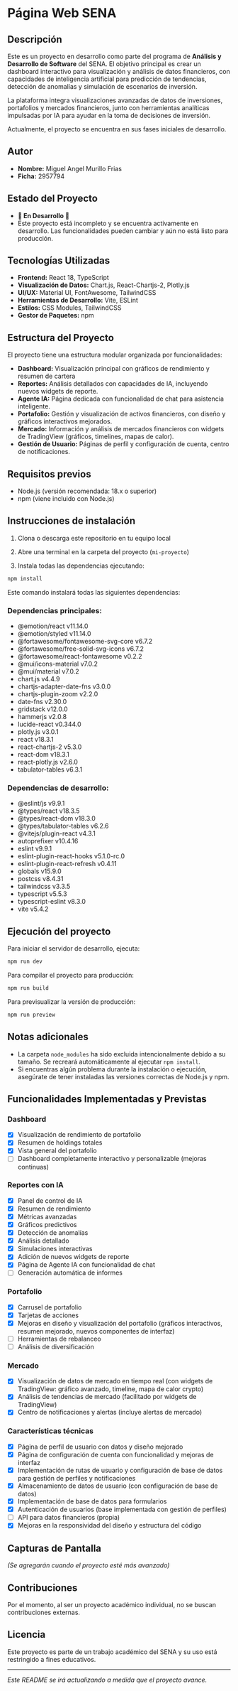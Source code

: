 # Página Web SENA

## Descripción

Este es un proyecto en desarrollo como parte del programa de **Análisis y Desarrollo de Software** del SENA. El objetivo principal es crear un dashboard interactivo para visualización y análisis de datos financieros, con capacidades de inteligencia artificial para predicción de tendencias, detección de anomalías y simulación de escenarios de inversión.

La plataforma integra visualizaciones avanzadas de datos de inversiones, portafolios y mercados financieros, junto con herramientas analíticas impulsadas por IA para ayudar en la toma de decisiones de inversión.

Actualmente, el proyecto se encuentra en sus fases iniciales de desarrollo.

## Autor

* **Nombre:** Miguel Angel Murillo Frias
* **Ficha:** 2957794

## Estado del Proyecto

* **🚧 En Desarrollo 🚧**
* Este proyecto está incompleto y se encuentra activamente en desarrollo. Las funcionalidades pueden cambiar y aún no está listo para producción.

## Tecnologías Utilizadas

* **Frontend:** React 18, TypeScript
* **Visualización de Datos:** Chart.js, React-Chartjs-2, Plotly.js
* **UI/UX:** Material UI, FontAwesome, TailwindCSS
* **Herramientas de Desarrollo:** Vite, ESLint
* **Estilos:** CSS Modules, TailwindCSS
* **Gestor de Paquetes:** npm

## Estructura del Proyecto

El proyecto tiene una estructura modular organizada por funcionalidades:
* **Dashboard:** Visualización principal con gráficos de rendimiento y resumen de cartera
* **Reportes:** Análisis detallados con capacidades de IA, incluyendo nuevos widgets de reporte.
* **Agente IA:** Página dedicada con funcionalidad de chat para asistencia inteligente.
* **Portafolio:** Gestión y visualización de activos financieros, con diseño y gráficos interactivos mejorados.
* **Mercado:** Información y análisis de mercados financieros con widgets de TradingView (gráficos, timelines, mapas de calor).
* **Gestión de Usuario:** Páginas de perfil y configuración de cuenta, centro de notificaciones.

## Requisitos previos
- Node.js (versión recomendada: 18.x o superior)
- npm (viene incluido con Node.js)

## Instrucciones de instalación

1. Clona o descarga este repositorio en tu equipo local

2. Abre una terminal en la carpeta del proyecto (`mi-proyecto`)

3. Instala todas las dependencias ejecutando:
```bash
npm install
```

Este comando instalará todas las siguientes dependencias:

### Dependencias principales:
- @emotion/react v11.14.0
- @emotion/styled v11.14.0
- @fortawesome/fontawesome-svg-core v6.7.2
- @fortawesome/free-solid-svg-icons v6.7.2
- @fortawesome/react-fontawesome v0.2.2
- @mui/icons-material v7.0.2
- @mui/material v7.0.2
- chart.js v4.4.9
- chartjs-adapter-date-fns v3.0.0
- chartjs-plugin-zoom v2.2.0
- date-fns v2.30.0
- gridstack v12.0.0
- hammerjs v2.0.8
- lucide-react v0.344.0
- plotly.js v3.0.1
- react v18.3.1
- react-chartjs-2 v5.3.0
- react-dom v18.3.1
- react-plotly.js v2.6.0
- tabulator-tables v6.3.1

### Dependencias de desarrollo:
- @eslint/js v9.9.1
- @types/react v18.3.5
- @types/react-dom v18.3.0
- @types/tabulator-tables v6.2.6
- @vitejs/plugin-react v4.3.1
- autoprefixer v10.4.16
- eslint v9.9.1
- eslint-plugin-react-hooks v5.1.0-rc.0
- eslint-plugin-react-refresh v0.4.11
- globals v15.9.0
- postcss v8.4.31
- tailwindcss v3.3.5
- typescript v5.5.3
- typescript-eslint v8.3.0
- vite v5.4.2

## Ejecución del proyecto

Para iniciar el servidor de desarrollo, ejecuta:
```bash
npm run dev
```

Para compilar el proyecto para producción:
```bash
npm run build
```

Para previsualizar la versión de producción:
```bash
npm run preview
```

## Notas adicionales
- La carpeta `node_modules` ha sido excluida intencionalmente debido a su tamaño. Se recreará automáticamente al ejecutar `npm install`.
- Si encuentras algún problema durante la instalación o ejecución, asegúrate de tener instaladas las versiones correctas de Node.js y npm.

## Funcionalidades Implementadas y Previstas

### Dashboard
* [x] Visualización de rendimiento de portafolio
* [x] Resumen de holdings totales
* [x] Vista general del portafolio
* [ ] Dashboard completamente interactivo y personalizable (mejoras continuas)

### Reportes con IA
* [x] Panel de control de IA
* [x] Resumen de rendimiento
* [x] Métricas avanzadas
* [x] Gráficos predictivos
* [x] Detección de anomalías
* [x] Análisis detallado
* [x] Simulaciones interactivas
* [x] Adición de nuevos widgets de reporte
* [x] Página de Agente IA con funcionalidad de chat
* [ ] Generación automática de informes

### Portafolio
* [x] Carrusel de portafolio
* [x] Tarjetas de acciones
* [x] Mejoras en diseño y visualización del portafolio (gráficos interactivos, resumen mejorado, nuevos componentes de interfaz)
* [ ] Herramientas de rebalanceo
* [ ] Análisis de diversificación

### Mercado
* [x] Visualización de datos de mercado en tiempo real (con widgets de TradingView: gráfico avanzado, timeline, mapa de calor crypto)
* [x] Análisis de tendencias de mercado (facilitado por widgets de TradingView)
* [x] Centro de notificaciones y alertas (incluye alertas de mercado)

### Características técnicas
* [x] Página de perfil de usuario con datos y diseño mejorado
* [x] Página de configuración de cuenta con funcionalidad y mejoras de interfaz
* [x] Implementación de rutas de usuario y configuración de base de datos para gestión de perfiles y notificaciones
* [x] Almacenamiento de datos de usuario (con configuración de base de datos)
* [x] Implementación de base de datos para formularios
* [x] Autenticación de usuarios (base implementada con gestión de perfiles)
* [ ] API para datos financieros (propia)
* [x] Mejoras en la responsividad del diseño y estructura del código

## Capturas de Pantalla

*(Se agregarán cuando el proyecto esté más avanzado)*

## Contribuciones

Por el momento, al ser un proyecto académico individual, no se buscan contribuciones externas.

## Licencia

Este proyecto es parte de un trabajo académico del SENA y su uso está restringido a fines educativos.

---

*Este README se irá actualizando a medida que el proyecto avance.*
